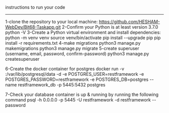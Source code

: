instructions to run your code
*****************************

1-clone the repository to your local machine:
		https://github.com/HESHAM-WebDev/Bit68-Taskapp.git
2-Confirm your Python is at least version 3.7.0
		python -V
3-Create a Python virtual environment and install dependencies:
		python -m venv venv
		source venv/bin/activate
		pip install --upgrade pip
		pip install -r requirements.txt
4-make migrations
		python3 manage.py makemigrations
		python3 manage.py migrate
5-create superuser (username, email, password, confirm-password)
		python3 manage.py createsuperuser

6-Create the docker container for postgres
		docker run -v <path to db file you want >:/var/lib/postgresql/data -d -e POSTGRES_USER=restframework -e
		POSTGRES_PASSWORD=restframework -e POSTGRES_DB=postgres --name restframework_db -p 5445:5432 postgres		

7-Check your database container is up & running by running the following command
		psql -h 0.0.0.0 -p 5445 -U restframework -d restframework --password		
		
		


